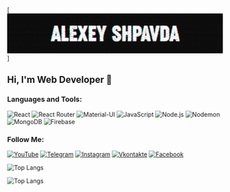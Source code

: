 [![Header](https://github.com/ishimoron/ishimoron/blob/main/assets/header.png)]

## Hi, I'm Web Developer 🚀

### Languages and Tools:

![React](https://img.shields.io/badge/-React-090909?style=for-the-badge&logo=React&logoColor=61DAFB)
![React Router](https://img.shields.io/badge/-ReactRouter-090909?style=for-the-badge&logo=react-router&logoColor=CA4245)
![Material-UI](https://img.shields.io/badge/-MaterialUI-090909?style=for-the-badge&logo=material-ui&logoColor=0081CB)
![JavaScript](https://img.shields.io/badge/-JavaScript-090909?style=for-the-badge&logo=JavaScript&logoColor=E9D54D)
![Node.js](https://img.shields.io/badge/-Node.js-090909?style=for-the-badge&logo=node.js&logoColor=339933)
![Nodemon](https://img.shields.io/badge/-Nodemon-090909?style=for-the-badge&logo=nodemon&logoColor=76D04B)
![MongoDB](https://img.shields.io/badge/-MongoDB-090909?style=for-the-badge&logo=mongoDB&logoColor=47A248)
![Firebase](https://img.shields.io/badge/-Firebase-090909?style=for-the-badge&logo=firebase&logoColor=F8C52C)


### Follow Me:

[![YouTube](https://img.shields.io/badge/-YouTube-090909?style=for-the-badge&logo=YouTube&logoColor=FF0000)](https://www.youtube.com/channel/UCx2hmfH2nnFWPdw1r4-gpbg?view_as=subscriber)
[![Telegram](https://img.shields.io/badge/-Telegram-090909?style=for-the-badge&logo=telegram&logoColor=27A0D9)](https://t.me/ishimoron)
[![Instagram](https://img.shields.io/badge/-Instagram-090909?style=for-the-badge&logo=instagram&logoColor=B4068E)](https://www.instagram.com/c.a.m.a.r.o_69/)
[![Vkontakte](https://img.shields.io/badge/-Vkontakte-090909?style=for-the-badge&logo=VK&logoColor=4F7DB3)](https://vk.com/id216418286)
[![Facebook](https://img.shields.io/badge/-Facebook-090909?style=for-the-badge&logo=facebook&logoColor=1195F5)](https://www.facebook.com/evgeni.ishimov.3)

![Top Langs](https://github-readme-stats.vercel.app/api?username=ishimoron&show_icons=true&theme=dracula)

![Top Langs](https://github-readme-stats.vercel.app/api/top-langs?username=ishimoron&show_icons=true&theme=onedark)

